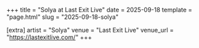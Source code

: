 +++
title = "Solya at Last Exit Live"
date = 2025-09-18
template = "page.html"
slug = "2025-09-18-solya"

[extra]
artist = "Solya"
venue = "Last Exit Live"
venue_url = "https://lastexitlive.com/"
+++
